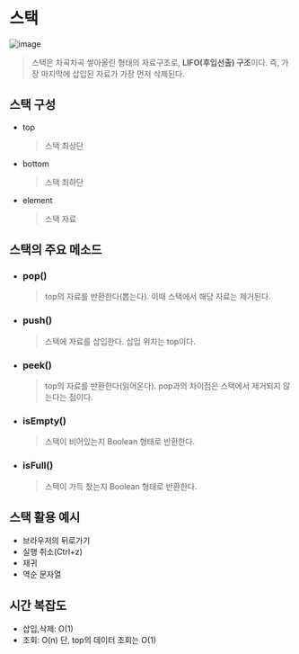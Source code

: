 # 스택

![image](https://github.com/dlrkdus/CS_STUDY/assets/99721126/ffd1c35f-637f-4cf4-b865-ecdfa8159258)
>스택은 차곡차곡 쌓아올린 형태의 자료구조로, **LIFO(후입선출) 구조**이다. 
즉, 가장 마지막에 삽입된 자료가 가장 먼저 삭제된다.

## 스택 구성
- top
  >스택 최상단
- bottom
  >스택 최하단
- element
  >스택 자료

## 스택의 주요 메소드
- ### pop()
  >top의 자료를 반환한다(뽑는다). 이때 스택에서 해당 자료는 제거된다.
- ### push()
  >스택에 자료를 삽입한다. 삽입 위치는 top이다.
- ### peek()
  >top의 자료를 반환한다(읽어온다). pop과의 차이점은 스택에서 제거되지 않는다는 점이다.
- ### isEmpty()
  >스택이 비어있는지 Boolean 형태로 반환한다.
- ### isFull()
  >스택이 가득 찼는지 Boolean 형태로 반환한다.

## 스택 활용 예시
- 브라우저의 뒤로가기
- 실행 취소(Ctrl+z)
- 재귀
- 역순 문자열

## 시간 복잡도
- 삽입,삭제: O(1)
- 조회: O(n) 단, top의 데이터 조회는 O(1)
 


